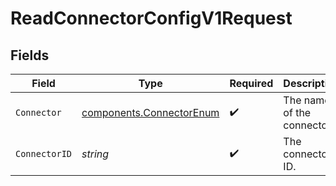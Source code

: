 # ReadConnectorConfigV1Request


## Fields

| Field                                                                | Type                                                                 | Required                                                             | Description                                                          | Example                                                              |
| -------------------------------------------------------------------- | -------------------------------------------------------------------- | -------------------------------------------------------------------- | -------------------------------------------------------------------- | -------------------------------------------------------------------- |
| `Connector`                                                          | [components.ConnectorEnum](../../models/components/connectorenum.md) | :heavy_check_mark:                                                   | The name of the connector.                                           |                                                                      |
| `ConnectorID`                                                        | *string*                                                             | :heavy_check_mark:                                                   | The connector ID.                                                    | XXX                                                                  |